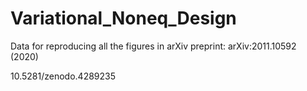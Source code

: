# Variational_Noneq_Design
Data for reproducing all the figures in arXiv preprint: arXiv:2011.10592 (2020)

10.5281/zenodo.4289235
